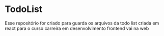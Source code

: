 # TodoList
 Esse repositório for criado para guarda os arquivos da todo list criada em react para o curso carreira em desenvolvimento frontend vai na web
